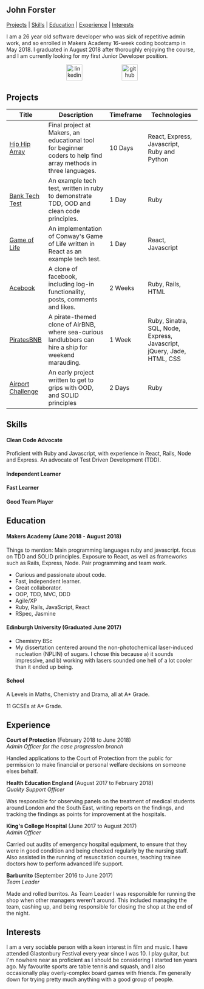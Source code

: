 ## John Forster
[Projects](#projects) | [Skills](#skills) | [Education](#education) | [Experience](#experience) | [Interests](#interests)

I am a 26 year old software developer who was sick of repetitive admin work, and so enrolled in Makers Academy 16-week coding bootcamp in May 2018. I graduated in August 2018 after thoroughly enjoying the course, and I am currently looking for my first Junior Developer position.

<p align="center">
<a href="https://www.linkedin.com/in/forster-john/"><img src="https://www.iconfinder.com/data/icons/free-social-icons/67/linkedin_circle_color-512.png" alt="linkedin" hspace="50" height="42" width="42"></a>
<a href="https://github.com/JohnForster"><img src="https://png.icons8.com/metro/1600/github.png" alt="github" hspace="50" height="42" width="42"></a>


[//]: # (## About Me I've always enjoyed problem solving and fixing things, so programming has turned out to be a natural fit for me, while also providing the chance to build something and be creative. I got into programming I am a thoroughly social person, who works best as part of a team, and thrives on collaborative problem solving. While it's not my preference, I am also perfectly capable of working and learning independently, however.)

## Projects

| Title    | Description |Timeframe| Technologies|
| -------- | --------|--------| -------- |
|[Hip Hip Array][1] | Final project at Makers, an educational tool for beginner coders to help find array methods in three languages.|10 Days|React, Express, Javascript, Ruby and Python|
|[Bank Tech Test][2]| An example tech test, written in ruby to demonstrate TDD, OOD and clean code principles.|1 Day|Ruby|
|[Game of Life][3]| An implementation of Conway's Game of Life written in React as an example tech test.|1 Day|React, Javascript|
| [Acebook][4]        | A clone of facebook, including log-in functionality, posts, comments and likes.        |2 Weeks| Ruby, Rails, HTML|
| [PiratesBNB][5]       | A pirate-themed clone of AirBNB, where sea-curious landlubbers can hire a ship for weekend marauding.|1 Week| Ruby, Sinatra, SQL, Node, Express, Javascript, jQuery, Jade, HTML, CSS|
| [Airport Challenge][6]     | An early project written to get to grips with OOD, and SOLID principles|2 Days| Ruby|

[1]:https://github.com/bibicollins/array_of_sunshine
[2]:https://github.com/JohnForster/bank_tech_test
[3]:https://github.com/JohnForster/forsters_game_of_life
[4]:https://github.com/JohnForster/acebook-continued-frontend
[5]:https://github.com/archmagos/Makers-BNB/
[6]:https://github.com/JohnForster/airport_challenge_JF

## Skills

#### Clean Code Advocate

Proficient with Ruby and Javascript, with experience in React, Rails, Node and Express. An advocate of Test Driven Development (TDD).

#### Independent Learner

#### Fast Learner

#### Good Team Player

## Education

#### Makers Academy (June 2018 - August 2018)

Things to mention: Main programming languages ruby and javascript. focus on TDD and SOLID principles. Exposure to React, as well as frameworks such as Rails, Express, Node. Pair programming and team work. 

- Curious and passionate about code.
- Fast, independent learner.
- Great collaborator.
- OOP, TDD, MVC, DDD
- Agile/XP
- Ruby, Rails, JavaScript, React
- RSpec, Jasmine

#### Edinburgh University (Graduated June 2017)

- Chemistry BSc
- My dissertation centered around the non-photochemical laser-induced nucleation (NPLIN) of sugars. I chose this because a) it sounds impressive, and b) working with lasers sounded one hell of a lot cooler than it ended up being.

#### School
A Levels in Maths, Chemistry and Drama, all at A* Grade.

11 GCSEs at A* Grade.

## Experience

**Court of Protection** (February 2018 to June 2018)   
*Admin Officer for the case progression branch*

Handled applications to the Court of Protection from the public for permission to make financial or personal welfare decisions on someone elses behalf.

**Health Education England** (August 2017 to February 2018)    
*Quality Support Officer*

Was responsible for observing panels on the treatment of medical students around London and the South East, writing reports on the findings, and tracking the findings as points for improvement at the hospitals.

**King's College Hospital** (June 2017 to August 2017)    
*Admin Officer*

Carried out audits of emergency hospital equipment, to ensure that they were in good condition and being checked regularly by the nursing staff. Also assisted in the running of resuscitation courses, teaching trainee doctors how to perform advanced life support.

**Barburrito** (September 2016 to June 2017)    
*Team Leader*

Made and rolled burritos. As Team Leader I was responsible for running the shop when other managers weren't around. This included managing the team, cashing up, and being responsible for closing the shop at the end of the night.

## Interests
I am a very sociable person with a keen interest in film and music. I have attended Glastonbury Festival every year since I was 10. I play guitar, but I'm nowhere near as proficient as I should be considering I started ten years ago. My favourite sports are table tennis and squash, and I also occasionally play overly-complex board games with friends. I'm generally down for trying pretty much anything with a good group of people.
